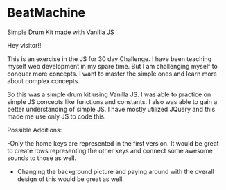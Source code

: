 # BeatMachine
Simple Drum Kit made with Vanilla JS


Hey visitor!! 

This is an exercise in the JS for 30 day Challenge. I have been teaching myself web development in my spare time. 
But I am challenging myself to conquer more concepts. I want to master the simple ones and learn more about complex concepts. 

So this was a simple drum kit using Vanilla JS. I was able to practice on simple JS concepts like functions and constants. I also was able to gain a better understanding of simple JS. I have mostly utilized JQuery and this made me use only JS to code this. 

Possible Additions:

-Only the home keys are represented in the first version. It would be great to create rows representing the other keys and connect some awesome sounds to those as well.   

- Changing the background picture and paying around with the overall design of this would be great as well. 
